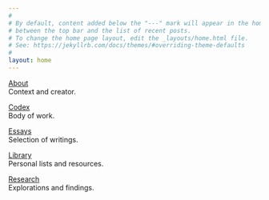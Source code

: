```yaml
---
#
# By default, content added below the "---" mark will appear in the home page
# between the top bar and the list of recent posts.
# To change the home page layout, edit the _layouts/home.html file.
# See: https://jekyllrb.com/docs/themes/#overriding-theme-defaults
#
layout: home
---
```


[About](/about)
<br/>
Context and creator.

[Codex](/codex)
<br/>
Body of work.

[Essays](/essays)
<br/>
Selection of writings.

[Library](/library)
<br/>
Personal lists and resources.

[Research](/research)
<br/>
Explorations and findings.

